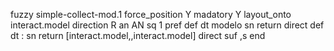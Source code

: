 fuzzy simple-collect-mod.1
   force_position Y
   madatory Y
   layout_onto interact.model
   direction R
   an AN
   sq 1
   pref 
   def 
    dt modelo
    sn 
    return 
    direct 
   def 
    dt :
    sn 
    return [interact.model,,interact.model]
    direct 
   suf ,s
end

